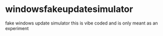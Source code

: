 # windowsfakeupdatesimulator
fake windows update simulator
this is vibe coded and is only meant as an experiment
